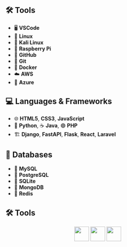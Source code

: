 ## 🛠️ Tools  
- 🖥️ **VSCode**
- 🐧 **Linux**
- 🔷 **Kali Linux**
- 🍓 **Raspberry Pi**
- 🐙 **GitHub**
- 🔗 **Git**
- 🐳 **Docker**
- ☁️ **AWS**
- 🔵 **Azure**

## 💻 Languages & Frameworks  
- 🌐 **HTML5**, **CSS3**, **JavaScript**  
- 🐍 **Python**, ☕ **Java**, 🟣 **PHP**  
- 🏗️ **Django**, **FastAPI**, **Flask**, **React**, **Laravel**  

## 🚀 Databases  
- 🐬 **MySQL**  
- 🐘 **PostgreSQL**  
- 🔹 **SQLite**  
- 🍃 **MongoDB**  
- 🔴 **Redis**  

## 🛠️ Tools  
<div align="center">
  <img src="https://cdn.jsdelivr.net/gh/devicons/devicon/icons/vscode/vscode-original.svg" width="40" height="40"/>
  <img src="https://cdn.jsdelivr.net/gh/devicons/devicon/icons/linux/linux-original.svg" width="40" height="40"/>
  <img src="https://cdn.jsdelivr.net/gh/devicons/devicon/icons/docker/docker-original.svg" width="40" height="40"/>
</div>
